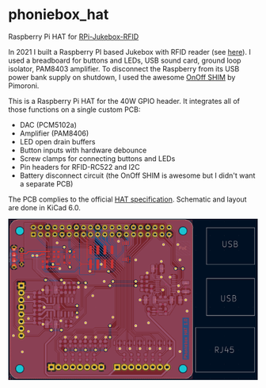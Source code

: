 # phoniebox_hat
Raspberry Pi HAT for [RPi-Jukebox-RFID](https://github.com/MiczFlor/RPi-Jukebox-RFID)

In 2021 I built a Raspberry PI based Jukebox with RFID reader (see [here](https://github.com/MiczFlor/RPi-Jukebox-RFID/discussions/1331#discussioncomment-433065)). I used a breadboard for buttons and LEDs, USB sound card, ground loop isolator, PAM8403 amplifier. To disconnect the Raspberry from its USB power bank supply on shutdown, I used the awesome [OnOff SHIM](https://shop.pimoroni.com/products/onoff-shim) by Pimoroni.

This is a Raspberry Pi HAT for the 40W GPIO header. It integrates all of those functions on a single custom PCB:
 - DAC (PCM5102a)
 - Amplifier (PAM8406)
 - LED open drain buffers
 - Button inputs with hardware debounce
 - Screw clamps for connecting buttons and LEDs
 - Pin headers for RFID-RC522 and I2C
 - Battery disconnect circuit (the OnOff SHIM is awesome but I didn't want a separate PCB)

The PCB complies to the official [HAT specification](https://github.com/raspberrypi/hats). Schematic and layout are done in KiCad 6.0.

![Screenshot of PCB](doc/PCB.png)
